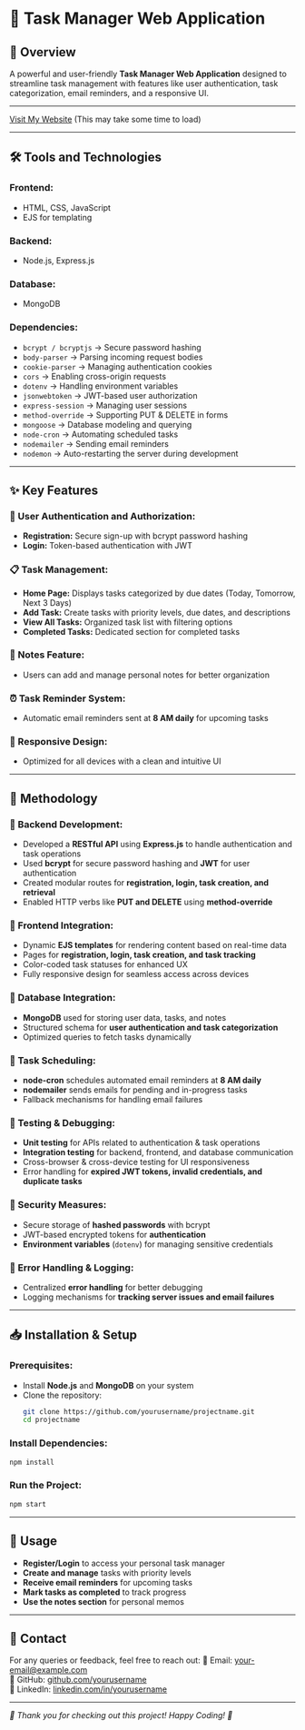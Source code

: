 # **📌 Task Manager Web Application**

## **🚀 Overview**
A powerful and user-friendly **Task Manager Web Application** designed to streamline task management with features like user authentication, task categorization, email reminders, and a responsive UI.

---
[Visit My Website]([https://yourwebsite.com](https://nitish-drolia.onrender.com/)) (This may take some time to load)

---

## **🛠️ Tools and Technologies**
### **Frontend:**
- HTML, CSS, JavaScript
- EJS for templating

### **Backend:**
- Node.js, Express.js

### **Database:**
- MongoDB

### **Dependencies:**
- `bcrypt / bcryptjs` → Secure password hashing
- `body-parser` → Parsing incoming request bodies
- `cookie-parser` → Managing authentication cookies
- `cors` → Enabling cross-origin requests
- `dotenv` → Handling environment variables
- `jsonwebtoken` → JWT-based user authorization
- `express-session` → Managing user sessions
- `method-override` → Supporting PUT & DELETE in forms
- `mongoose` → Database modeling and querying
- `node-cron` → Automating scheduled tasks
- `nodemailer` → Sending email reminders
- `nodemon` → Auto-restarting the server during development

---

## **✨ Key Features**
### **🔐 User Authentication and Authorization:**
- **Registration:** Secure sign-up with bcrypt password hashing
- **Login:** Token-based authentication with JWT

### **📋 Task Management:**
- **Home Page:** Displays tasks categorized by due dates (Today, Tomorrow, Next 3 Days)
- **Add Task:** Create tasks with priority levels, due dates, and descriptions
- **View All Tasks:** Organized task list with filtering options
- **Completed Tasks:** Dedicated section for completed tasks

### **📝 Notes Feature:**
- Users can add and manage personal notes for better organization

### **⏰ Task Reminder System:**
- Automatic email reminders sent at **8 AM daily** for upcoming tasks

### **📱 Responsive Design:**
- Optimized for all devices with a clean and intuitive UI

---

## **🔧 Methodology**
### **🔹 Backend Development:**
- Developed a **RESTful API** using **Express.js** to handle authentication and task operations
- Used **bcrypt** for secure password hashing and **JWT** for user authentication
- Created modular routes for **registration, login, task creation, and retrieval**
- Enabled HTTP verbs like **PUT and DELETE** using **method-override**

### **🔹 Frontend Integration:**
- Dynamic **EJS templates** for rendering content based on real-time data
- Pages for **registration, login, task creation, and task tracking**
- Color-coded task statuses for enhanced UX
- Fully responsive design for seamless access across devices

### **🔹 Database Integration:**
- **MongoDB** used for storing user data, tasks, and notes
- Structured schema for **user authentication and task categorization**
- Optimized queries to fetch tasks dynamically

### **🔹 Task Scheduling:**
- **node-cron** schedules automated email reminders at **8 AM daily**
- **nodemailer** sends emails for pending and in-progress tasks
- Fallback mechanisms for handling email failures

### **🔹 Testing & Debugging:**
- **Unit testing** for APIs related to authentication & task operations
- **Integration testing** for backend, frontend, and database communication
- Cross-browser & cross-device testing for UI responsiveness
- Error handling for **expired JWT tokens, invalid credentials, and duplicate tasks**

### **🔹 Security Measures:**
- Secure storage of **hashed passwords** with bcrypt
- JWT-based encrypted tokens for **authentication**
- **Environment variables** (`dotenv`) for managing sensitive credentials

### **🔹 Error Handling & Logging:**
- Centralized **error handling** for better debugging
- Logging mechanisms for **tracking server issues and email failures**

---

## **📥 Installation & Setup**

### **Prerequisites:**
- Install **Node.js** and **MongoDB** on your system
- Clone the repository:
  ```sh
  git clone https://github.com/yourusername/projectname.git
  cd projectname
  ```

### **Install Dependencies:**
```sh
npm install
```

### **Run the Project:**
```sh
npm start
```

---

## **📌 Usage**
- **Register/Login** to access your personal task manager
- **Create and manage** tasks with priority levels
- **Receive email reminders** for upcoming tasks
- **Mark tasks as completed** to track progress
- **Use the notes section** for personal memos

---
 

## **📩 Contact**
For any queries or feedback, feel free to reach out:
📧 Email: [your-email@example.com](mailto:nitishjangra31@gmail.com)  
🔗 GitHub: [github.com/yourusername](https://github.com/108nitish)  
📌 LinkedIn: [linkedin.com/in/yourusername](https://linkedin.com/in/nitish-jangra-93716b320/)

---

_🌟 Thank you for checking out this project! Happy Coding! 🚀_

